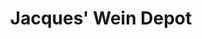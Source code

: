 ---
title: "Jacques' Wein Depot"
url: /bad-homburg-v-d-hoehe/jacques-wein-depot/
shop: Spirituosen
---